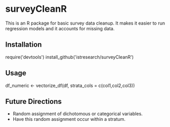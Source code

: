 # surveyCleanR

This is an R package for basic survey data cleanup. It makes it easier to run regression models and it accounts for missing data.

## Installation

require('devtools')
install_github('istresearch/surveyCleanR')

## Usage

df_numeric <- vectorize_df(df, strata_cols = c(col1,col2,col3))

## Future Directions

- Random assignment of dichotomous or categorical variables.
- Have this random assignment occur within a stratum.
